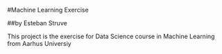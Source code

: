 #Machine Learning Exercise

##by Esteban Struve

This project is the exercise for Data Science course in Machine Learning from Aarhus Universiy
